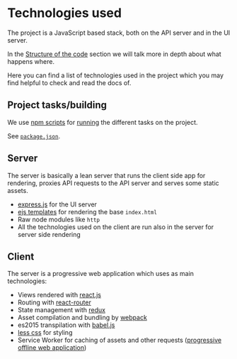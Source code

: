 # Technologies used

The project is a JavaScript based stack, both on the API server and in the UI
server.

In the [Structure of the code](./structure-of-the-code.md) section we will
talk more in depth about what happens where.

Here you can find a list of technologies used in the project which you may find
helpful to check and read the docs of.

## Project tasks/building

We use [npm scripts](https://docs.npmjs.com/misc/scripts) for
[running](https://docs.npmjs.com/cli/run-script) the different tasks on the
project.

See [`package.json`](https://github.com/joakin/loot-ui/blob/master/package.json#L6).

## Server

The server is basically a lean server that runs the client side app for
rendering, proxies API requests to the API server and serves some static
assets.

* [express.js](http://expressjs.com/) for the UI server
* [ejs templates](http://www.embeddedjs.com/) for rendering the base
  `index.html`
* Raw node modules like `http`
* All the technologies used on the client are run also in the server for
  server side rendering

## Client

The server is a progressive web application which uses as main technologies:

* Views rendered with [react.js](https://facebook.github.io/react/)
* Routing with [react-router](https://github.com/rackt/react-router)
* State management with [redux](https://github.com/rackt/redux)
* Asset compilation and bundling by [webpack](https://webpack.github.io/)
* es2015 transpilation with [babel.js](http://babeljs.io/)
* [less css](http://lesscss.org/) for styling
* Service Worker for caching of assets and other requests ([progressive offline web application](https://medium.com/google-developers/instant-loading-web-apps-with-an-application-shell-architecture-7c0c2f10c73))

